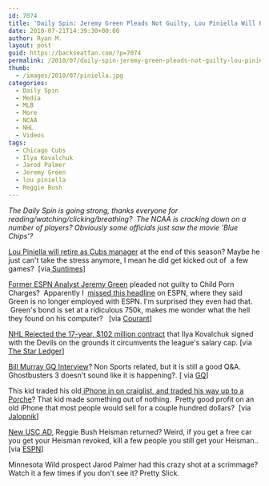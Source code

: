 ```yaml
---
id: 7074
title: 'Daily Spin: Jeremy Green Pleads Not Guilty, Lou Piniella Will Retire This Year, Bill Murray GQ Interview'
date: 2010-07-21T14:39:30+00:00
author: Ryan M.
layout: post
guid: https://backseatfan.com/?p=7074
permalink: /2010/07/daily-spin-jeremy-green-pleads-not-guilty-lou-piniella-will-retire-this-year-bill-murray-gq-interview/
thumb:
  - /images/2010/07/piniella.jpg
categories:
  - Daily Spin
  - Media
  - MLB
  - More
  - NCAA
  - NHL
  - Videos
tags:
  - Chicago Cubs
  - Ilya Kovalchuk
  - Jarod Palmer
  - Jeremy Green
  - lou piniella
  - Reggie Bush
---
```


<div class="entry">
  <p>
    <em>The Daily Spin is going strong, thanks everyone for reading/watching/clicking/breathing?  The NCAA is cracking down on a number of players? Obviously some officials just saw the movie 'Blue Chips'?</em>
  </p>

  <p>
    <a href="https://www.suntimes.com/sports/baseball/cubs/2515460,lou-piniella-chicago-cubs-retire-20.article">Lou Piniella will retire as Cubs manager</a> at the end of this season? Maybe he just can't take the stress anymore, I mean he did get kicked out of  a few games?  <a href="https://www.suntimes.com/sports/baseball/cubs/2515460,lou-piniella-chicago-cubs-retire-20.article">[</a>via<a href="https://www.suntimes.com/sports/baseball/cubs/2515460,lou-piniella-chicago-cubs-retire-20.article"> Suntimes]</a>
  </p>

  <p>
  </p>

  <p>
    <span style="text-decoration: underline;"><a href="https://www.courant.com/community/southington/hc-espn-child-porn-0721-20100720,0,5578465.story">Former</a></span><a href="https://www.courant.com/community/southington/hc-espn-child-porn-0721-20100720,0,5578465.story"> ESPN Analyst Jeremy Green</a> pleaded not guilty to Child Porn Charges?  Apparently I  <a href="https://myespn.go.com/s/conversations/show/story/5367617">missed this headline</a> on ESPN, where they said Green is no longer employed with ESPN. I'm surprised they even had that.  Green's bond is set at a ridiculous 750k, makes me wonder what the hell they found on his computer?   [via <a href="https://www.courant.com/community/southington/hc-espn-child-porn-0721-20100720,0,5578465.story">Courant</a>]
  </p>

  <p>
    <a href="https://www.nj.com/devils/index.ssf/2010/07/nhl_rejects_ilya_kovalchuk_con.html">NHL Rejected the 17-year, $102 million contract</a> that Ilya Kovalchuk signed with the Devils on the grounds it circumvents the league's salary cap. [via <a href="https://www.nj.com/devils/index.ssf/2010/07/nhl_rejects_ilya_kovalchuk_con.html">The Star Ledger</a>]
  </p>

  <p>
    <a href="https://www.gq.com/entertainment/celebrities/201008/bill-murray-dan-fierman-gq-interview?printable=true">Bill Murray GQ Interview</a>? Non Sports related, but it is still a good Q&A.  Ghostbusters 3 doesn't sound like it is happening?. [ via <a href="https://www.gq.com/entertainment/celebrities/201008/bill-murray-dan-fierman-gq-interview?printable=true">GQ</a>]
  </p>

  <p>
    This kid traded his old<a href="https://jalopnik.com/5591644/how-a-17+year+old-craigslist+swapped-an-old-phone-for-a-porsche"> iPhone in on craiglist, and traded his way up to a Porche</a>? That kid made something out of nothing.  Pretty good profit on an old iPhone that most people would sell for a couple hundred dollars?  [via <a href="https://jalopnik.com/5591644/how-a-17+year+old-craigslist+swapped-an-old-phone-for-a-porsche">Jalopnik</a>]
  </p>

  <p>
    <a href="https://sports.espn.go.com/los-angeles/ncf/news/story?id=5395550">New USC AD</a>, Reggie Bush Heisman returned? Weird, if you get a free car you get your Heisman revoked, kill a few people you still get your Heisman.. [via <a href="https://sports.espn.go.com/los-angeles/ncf/news/story?id=5395550">ESPN</a>]
  </p>

  <p>
    Minnesota Wild prospect Jarod Palmer had this crazy shot at a scrimmage? Watch it a few times if you don't see it? Pretty Slick.
  </p>

  <p>
  </p>
</div>
